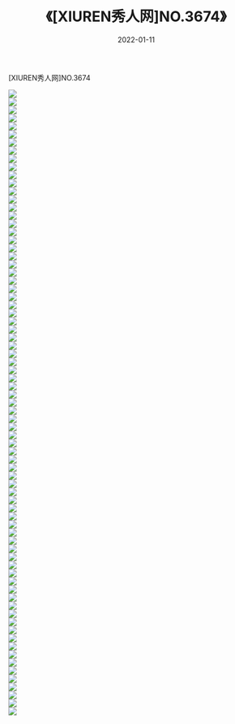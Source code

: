 ﻿---
layout: post
title:  《[XIUREN秀人网]NO.3674》
date:   2022-01-11
img: http://pic.660000.xyz/1:/秀人网/秀人网第04部分/[XIUREN秀人网]NO.3674/000.jpg
categories: [美女, 清纯, 唯美]
---

[XIUREN秀人网]NO.3674

 ![](http://pic.660000.xyz/1:/秀人网/秀人网第04部分/[XIUREN秀人网]NO.3674/001.jpg) <br>![](http://pic.660000.xyz/1:/秀人网/秀人网第04部分/[XIUREN秀人网]NO.3674/002.jpg) <br>![](http://pic.660000.xyz/1:/秀人网/秀人网第04部分/[XIUREN秀人网]NO.3674/003.jpg) <br>![](http://pic.660000.xyz/1:/秀人网/秀人网第04部分/[XIUREN秀人网]NO.3674/004.jpg) <br>![](http://pic.660000.xyz/1:/秀人网/秀人网第04部分/[XIUREN秀人网]NO.3674/005.jpg) <br>![](http://pic.660000.xyz/1:/秀人网/秀人网第04部分/[XIUREN秀人网]NO.3674/006.jpg) <br>![](http://pic.660000.xyz/1:/秀人网/秀人网第04部分/[XIUREN秀人网]NO.3674/007.jpg) <br>![](http://pic.660000.xyz/1:/秀人网/秀人网第04部分/[XIUREN秀人网]NO.3674/008.jpg) <br>![](http://pic.660000.xyz/1:/秀人网/秀人网第04部分/[XIUREN秀人网]NO.3674/009.jpg) <br>![](http://pic.660000.xyz/1:/秀人网/秀人网第04部分/[XIUREN秀人网]NO.3674/010.jpg) <br>![](http://pic.660000.xyz/1:/秀人网/秀人网第04部分/[XIUREN秀人网]NO.3674/011.jpg) <br>![](http://pic.660000.xyz/1:/秀人网/秀人网第04部分/[XIUREN秀人网]NO.3674/012.jpg) <br>![](http://pic.660000.xyz/1:/秀人网/秀人网第04部分/[XIUREN秀人网]NO.3674/013.jpg) <br>![](http://pic.660000.xyz/1:/秀人网/秀人网第04部分/[XIUREN秀人网]NO.3674/014.jpg) <br>![](http://pic.660000.xyz/1:/秀人网/秀人网第04部分/[XIUREN秀人网]NO.3674/015.jpg) <br>![](http://pic.660000.xyz/1:/秀人网/秀人网第04部分/[XIUREN秀人网]NO.3674/016.jpg) <br>![](http://pic.660000.xyz/1:/秀人网/秀人网第04部分/[XIUREN秀人网]NO.3674/017.jpg) <br>![](http://pic.660000.xyz/1:/秀人网/秀人网第04部分/[XIUREN秀人网]NO.3674/018.jpg) <br>![](http://pic.660000.xyz/1:/秀人网/秀人网第04部分/[XIUREN秀人网]NO.3674/019.jpg) <br>![](http://pic.660000.xyz/1:/秀人网/秀人网第04部分/[XIUREN秀人网]NO.3674/020.jpg) <br>![](http://pic.660000.xyz/1:/秀人网/秀人网第04部分/[XIUREN秀人网]NO.3674/021.jpg) <br>![](http://pic.660000.xyz/1:/秀人网/秀人网第04部分/[XIUREN秀人网]NO.3674/022.jpg) <br>![](http://pic.660000.xyz/1:/秀人网/秀人网第04部分/[XIUREN秀人网]NO.3674/023.jpg) <br>![](http://pic.660000.xyz/1:/秀人网/秀人网第04部分/[XIUREN秀人网]NO.3674/024.jpg) <br>![](http://pic.660000.xyz/1:/秀人网/秀人网第04部分/[XIUREN秀人网]NO.3674/025.jpg) <br>![](http://pic.660000.xyz/1:/秀人网/秀人网第04部分/[XIUREN秀人网]NO.3674/026.jpg) <br>![](http://pic.660000.xyz/1:/秀人网/秀人网第04部分/[XIUREN秀人网]NO.3674/027.jpg) <br>![](http://pic.660000.xyz/1:/秀人网/秀人网第04部分/[XIUREN秀人网]NO.3674/028.jpg) <br>![](http://pic.660000.xyz/1:/秀人网/秀人网第04部分/[XIUREN秀人网]NO.3674/029.jpg) <br>![](http://pic.660000.xyz/1:/秀人网/秀人网第04部分/[XIUREN秀人网]NO.3674/030.jpg) <br>![](http://pic.660000.xyz/1:/秀人网/秀人网第04部分/[XIUREN秀人网]NO.3674/031.jpg) <br>![](http://pic.660000.xyz/1:/秀人网/秀人网第04部分/[XIUREN秀人网]NO.3674/032.jpg) <br>![](http://pic.660000.xyz/1:/秀人网/秀人网第04部分/[XIUREN秀人网]NO.3674/033.jpg) <br>![](http://pic.660000.xyz/1:/秀人网/秀人网第04部分/[XIUREN秀人网]NO.3674/034.jpg) <br>![](http://pic.660000.xyz/1:/秀人网/秀人网第04部分/[XIUREN秀人网]NO.3674/035.jpg) <br>![](http://pic.660000.xyz/1:/秀人网/秀人网第04部分/[XIUREN秀人网]NO.3674/036.jpg) <br>![](http://pic.660000.xyz/1:/秀人网/秀人网第04部分/[XIUREN秀人网]NO.3674/037.jpg) <br>![](http://pic.660000.xyz/1:/秀人网/秀人网第04部分/[XIUREN秀人网]NO.3674/038.jpg) <br>![](http://pic.660000.xyz/1:/秀人网/秀人网第04部分/[XIUREN秀人网]NO.3674/039.jpg) <br>![](http://pic.660000.xyz/1:/秀人网/秀人网第04部分/[XIUREN秀人网]NO.3674/040.jpg) <br>![](http://pic.660000.xyz/1:/秀人网/秀人网第04部分/[XIUREN秀人网]NO.3674/041.jpg) <br>![](http://pic.660000.xyz/1:/秀人网/秀人网第04部分/[XIUREN秀人网]NO.3674/042.jpg) <br>![](http://pic.660000.xyz/1:/秀人网/秀人网第04部分/[XIUREN秀人网]NO.3674/043.jpg) <br>![](http://pic.660000.xyz/1:/秀人网/秀人网第04部分/[XIUREN秀人网]NO.3674/044.jpg) <br>![](http://pic.660000.xyz/1:/秀人网/秀人网第04部分/[XIUREN秀人网]NO.3674/045.jpg) <br>![](http://pic.660000.xyz/1:/秀人网/秀人网第04部分/[XIUREN秀人网]NO.3674/046.jpg) <br>![](http://pic.660000.xyz/1:/秀人网/秀人网第04部分/[XIUREN秀人网]NO.3674/047.jpg) <br>![](http://pic.660000.xyz/1:/秀人网/秀人网第04部分/[XIUREN秀人网]NO.3674/048.jpg) <br>![](http://pic.660000.xyz/1:/秀人网/秀人网第04部分/[XIUREN秀人网]NO.3674/049.jpg) <br>![](http://pic.660000.xyz/1:/秀人网/秀人网第04部分/[XIUREN秀人网]NO.3674/050.jpg) <br>![](http://pic.660000.xyz/1:/秀人网/秀人网第04部分/[XIUREN秀人网]NO.3674/051.jpg) <br>![](http://pic.660000.xyz/1:/秀人网/秀人网第04部分/[XIUREN秀人网]NO.3674/052.jpg) <br>![](http://pic.660000.xyz/1:/秀人网/秀人网第04部分/[XIUREN秀人网]NO.3674/053.jpg) <br>![](http://pic.660000.xyz/1:/秀人网/秀人网第04部分/[XIUREN秀人网]NO.3674/054.jpg) <br>![](http://pic.660000.xyz/1:/秀人网/秀人网第04部分/[XIUREN秀人网]NO.3674/055.jpg) <br>![](http://pic.660000.xyz/1:/秀人网/秀人网第04部分/[XIUREN秀人网]NO.3674/056.jpg) <br>![](http://pic.660000.xyz/1:/秀人网/秀人网第04部分/[XIUREN秀人网]NO.3674/057.jpg) <br>![](http://pic.660000.xyz/1:/秀人网/秀人网第04部分/[XIUREN秀人网]NO.3674/058.jpg) <br>![](http://pic.660000.xyz/1:/秀人网/秀人网第04部分/[XIUREN秀人网]NO.3674/059.jpg) <br>![](http://pic.660000.xyz/1:/秀人网/秀人网第04部分/[XIUREN秀人网]NO.3674/060.jpg) <br>![](http://pic.660000.xyz/1:/秀人网/秀人网第04部分/[XIUREN秀人网]NO.3674/061.jpg) <br>![](http://pic.660000.xyz/1:/秀人网/秀人网第04部分/[XIUREN秀人网]NO.3674/062.jpg) <br>![](http://pic.660000.xyz/1:/秀人网/秀人网第04部分/[XIUREN秀人网]NO.3674/063.jpg) <br>![](http://pic.660000.xyz/1:/秀人网/秀人网第04部分/[XIUREN秀人网]NO.3674/064.jpg) <br>![](http://pic.660000.xyz/1:/秀人网/秀人网第04部分/[XIUREN秀人网]NO.3674/065.jpg) <br>![](http://pic.660000.xyz/1:/秀人网/秀人网第04部分/[XIUREN秀人网]NO.3674/066.jpg) <br>![](http://pic.660000.xyz/1:/秀人网/秀人网第04部分/[XIUREN秀人网]NO.3674/067.jpg) <br>![](http://pic.660000.xyz/1:/秀人网/秀人网第04部分/[XIUREN秀人网]NO.3674/068.jpg) <br>![](http://pic.660000.xyz/1:/秀人网/秀人网第04部分/[XIUREN秀人网]NO.3674/069.jpg) <br>![](http://pic.660000.xyz/1:/秀人网/秀人网第04部分/[XIUREN秀人网]NO.3674/070.jpg) <br>![](http://pic.660000.xyz/1:/秀人网/秀人网第04部分/[XIUREN秀人网]NO.3674/071.jpg) <br>![](http://pic.660000.xyz/1:/秀人网/秀人网第04部分/[XIUREN秀人网]NO.3674/072.jpg) <br>![](http://pic.660000.xyz/1:/秀人网/秀人网第04部分/[XIUREN秀人网]NO.3674/073.jpg) <br>![](http://pic.660000.xyz/1:/秀人网/秀人网第04部分/[XIUREN秀人网]NO.3674/074.jpg) <br>![](http://pic.660000.xyz/1:/秀人网/秀人网第04部分/[XIUREN秀人网]NO.3674/075.jpg) <br>![](http://pic.660000.xyz/1:/秀人网/秀人网第04部分/[XIUREN秀人网]NO.3674/076.jpg) <br>![](http://pic.660000.xyz/1:/秀人网/秀人网第04部分/[XIUREN秀人网]NO.3674/077.jpg) <br>